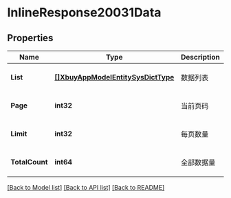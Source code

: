 # InlineResponse20031Data

## Properties
Name | Type | Description | Notes
------------ | ------------- | ------------- | -------------
**List** | [**[]XbuyAppModelEntitySysDictType**](xbuy.app.model.entity.SysDictType.md) | 数据列表 | [optional] [default to null]
**Page** | **int32** | 当前页码 | [optional] [default to 1]
**Limit** | **int32** | 每页数量 | [optional] [default to 10]
**TotalCount** | **int64** | 全部数据量 | [optional] [default to null]

[[Back to Model list]](../README.md#documentation-for-models) [[Back to API list]](../README.md#documentation-for-api-endpoints) [[Back to README]](../README.md)

